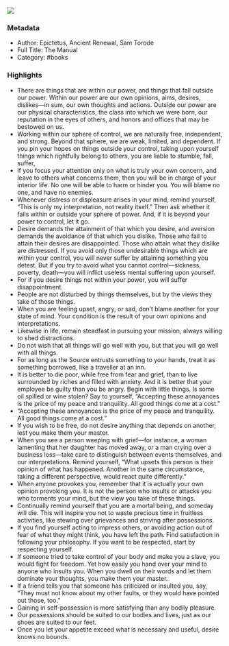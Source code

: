 

![](https://images-na.ssl-images-amazon.com/images/I/51EuP5wZlbL._SL2000_.jpg)

### Metadata

- Author: Epictetus, Ancient Renewal, Sam Torode
- Full Title: The Manual
- Category: #books

### Highlights

- There are things that are within our power, and things that fall outside our power. Within our power are our own opinions, aims, desires, dislikes—in sum, our own thoughts and actions. Outside our power are our physical characteristics, the class into which we were born, our reputation in the eyes of others, and honors and offices that may be bestowed on us.
- Working within our sphere of control, we are naturally free, independent, and strong. Beyond that sphere, we are weak, limited, and dependent. If you pin your hopes on things outside your control, taking upon yourself things which rightfully belong to others, you are liable to stumble, fall, suffer,
- if you focus your attention only on what is truly your own concern, and leave to others what concerns them, then you will be in charge of your interior life. No one will be able to harm or hinder you. You will blame no one, and have no enemies.
- Whenever distress or displeasure arises in your mind, remind yourself, “This is only my interpretation, not reality itself.” Then ask whether it falls within or outside your sphere of power. And, if it is beyond your power to control, let it go.
- Desire demands the attainment of that which you desire, and aversion demands the avoidance of that which you dislike. Those who fail to attain their desires are disappointed. Those who attain what they dislike are distressed. If you avoid only those undesirable things which are within your control, you will never suffer by attaining something you detest. But if you try to avoid what you cannot control—sickness, poverty, death—you will inflict useless mental suffering upon yourself.
- For if you desire things not within your power, you will suffer disappointment.
- People are not disturbed by things themselves, but by the views they take of those things.
- When you are feeling upset, angry, or sad, don’t blame another for your state of mind. Your condition is the result of your own opinions and interpretations.
- Likewise in life, remain steadfast in pursuing your mission, always willing to shed distractions.
- Do not wish that all things will go well with you, but that you will go well with all things.
- For as long as the Source entrusts something to your hands, treat it as something borrowed, like a traveller at an inn.
- It is better to die poor, while free from fear and grief, than to live surrounded by riches and filled with anxiety. And it is better that your employee be guilty than you be angry. Begin with little things. Is some oil spilled or wine stolen? Say to yourself, “Accepting these annoyances is the price of my peace and tranquility. All good things come at a cost.”
- “Accepting these annoyances is the price of my peace and tranquility. All good things come at a cost.”
- If you wish to be free, do not desire anything that depends on another, lest you make them your master.
- When you see a person weeping with grief—for instance, a woman lamenting that her daughter has moved away, or a man crying over a business loss—take care to distinguish between events themselves, and our interpretations. Remind yourself, “What upsets this person is their opinion of what has happened. Another in the same circumstance, taking a different perspective, would react quite differently.”
- When anyone provokes you, remember that it is actually your own opinion provoking you. It is not the person who insults or attacks you who torments your mind, but the view you take of these things.
- Continually remind yourself that you are a mortal being, and someday will die. This will inspire you not to waste precious time in fruitless activities, like stewing over grievances and striving after possessions.
- If you find yourself acting to impress others, or avoiding action out of fear of what they might think, you have left the path. Find satisfaction in following your philosophy. If you want to be respected, start by respecting yourself.
- If someone tried to take control of your body and make you a slave, you would fight for freedom. Yet how easily you hand over your mind to anyone who insults you. When you dwell on their words and let them dominate your thoughts, you make them your master.
- If a friend tells you that someone has criticized or insulted you, say, “They must not know about my other faults, or they would have pointed out those, too.”
- Gaining in self-possession is more satisfying than any bodily pleasure.
- Our possessions should be suited to our bodies and lives, just as our shoes are suited to our feet.
- Once you let your appetite exceed what is necessary and useful, desire knows no bounds.
